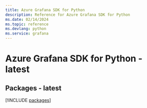 ```yaml
---
title: Azure Grafana SDK for Python
description: Reference for Azure Grafana SDK for Python
ms.date: 02/14/2024
ms.topic: reference
ms.devlang: python
ms.service: grafana
---
```

# Azure Grafana SDK for Python - latest
## Packages - latest
[!INCLUDE [packages](grafana-index.md)]